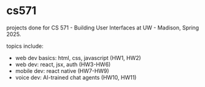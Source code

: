 # cs571

projects done for CS 571 - Building User Interfaces at UW - Madison, Spring 2025. 

topics include:
  - web dev basics: html, css, javascript (HW1, HW2)
  - web dev: react, jsx, auth (HW3-HW6)
  - mobile dev: react native (HW7-HW9)
  - voice dev: AI-trained chat agents (HW10, HW11)

